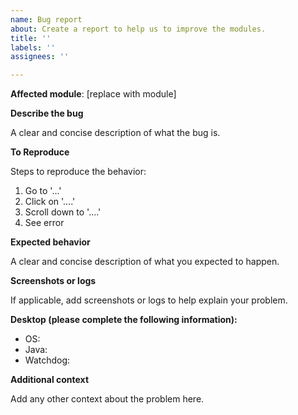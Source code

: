 ```yaml
---
name: Bug report
about: Create a report to help us to improve the modules.
title: ''
labels: ''
assignees: ''

---
```


**Affected module**: [replace with module]

**Describe the bug**

A clear and concise description of what the bug is.

**To Reproduce**

Steps to reproduce the behavior:
1. Go to '...'
2. Click on '....'
3. Scroll down to '....'
4. See error

**Expected behavior**

A clear and concise description of what you expected to happen.

**Screenshots or logs**

If applicable, add screenshots or logs to help explain your problem.

**Desktop (please complete the following information):**
 - OS: 
 - Java: 
 - Watchdog: 
 
**Additional context**

Add any other context about the problem here.

